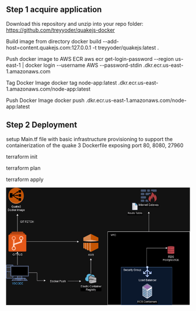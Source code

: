 ## Step 1 acquire application
Download this repository and unzip into your repo folder:
https://github.com/treyyoder/quakejs-docker

Build image from directory
docker build --add-host=content.quakejs.com:127.0.0.1 -t treyyoder/quakejs:latest .

Push docker image to AWS ECR
aws ecr get-login-password --region us-east-1 | docker login --username AWS --password-stdin <account-id>.dkr.ecr.us-east-1.amazonaws.com

Tag Docker Image
docker tag node-app:latest <account-id>.dkr.ecr.us-east-1.amazonaws.com/node-app:latest

Push Docker Image
docker push <account-id>.dkr.ecr.us-east-1.amazonaws.com/node-app:latest

## Step 2 Deployment 

setup Main.tf file with basic infrastructure provisioning to support the containerization of the quake 3 Dockerfile
exposing port 80, 8080, 27960

terraform init

terraform plan

terraform apply

![alt text](https://github.com/BekeAtGithub/quake3ecs/blob/master/quake3t.png)
